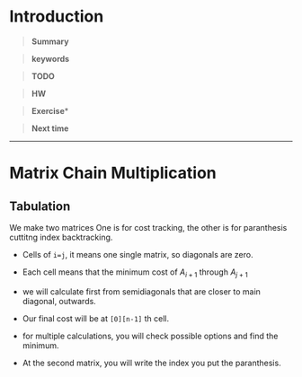# Introduction 

>**Summary**
>

>**keywords**
>

>**TODO**
>

> **HW**

>**Exercise*** 
>

> **Next time**
> 

*********
# Matrix Chain Multiplication

## Tabulation
We make two matrices
One is for cost tracking, the other is for paranthesis cuttitng index backtracking.

* Cells of `i=j`, it means one single matrix, so diagonals are zero.
* Each cell means that the minimum cost of $A_{i+1}$ through $A_{j+1}$ 
* we will calculate first from semidiagonals that are closer to main diagonal, outwards.
* Our final cost will be at `[0][n-1]` th cell.

* for multiple calculations, you will check possible options and find the minimum.
* At the second matrix, you will write the index you put the paranthesis.
